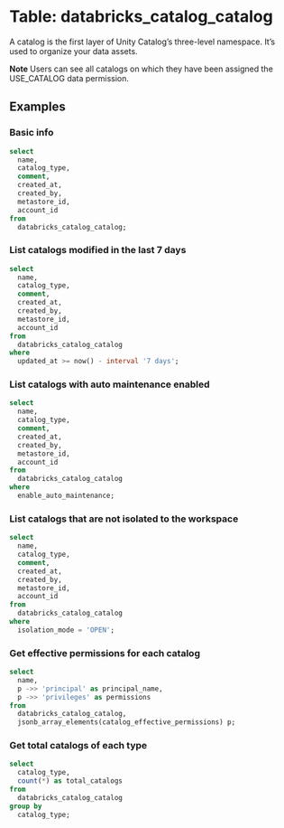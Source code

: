 # Table: databricks_catalog_catalog

A catalog is the first layer of Unity Catalog’s three-level namespace. It’s used to organize your data assets.

**Note** Users can see all catalogs on which they have been assigned the USE_CATALOG data permission.

## Examples

### Basic info

```sql
select
  name,
  catalog_type,
  comment,
  created_at,
  created_by,
  metastore_id,
  account_id
from
  databricks_catalog_catalog;
```

### List catalogs modified in the last 7 days

```sql
select
  name,
  catalog_type,
  comment,
  created_at,
  created_by,
  metastore_id,
  account_id
from
  databricks_catalog_catalog
where
  updated_at >= now() - interval '7 days';
```

### List catalogs with auto maintenance enabled

```sql
select
  name,
  catalog_type,
  comment,
  created_at,
  created_by,
  metastore_id,
  account_id
from
  databricks_catalog_catalog
where
  enable_auto_maintenance;
```

### List catalogs that are not isolated to the workspace

```sql
select
  name,
  catalog_type,
  comment,
  created_at,
  created_by,
  metastore_id,
  account_id
from
  databricks_catalog_catalog
where
  isolation_mode = 'OPEN';
```

### Get effective permissions for each catalog

```sql
select
  name,
  p ->> 'principal' as principal_name,
  p ->> 'privileges' as permissions
from
  databricks_catalog_catalog,
  jsonb_array_elements(catalog_effective_permissions) p;
```

### Get total catalogs of each type

```sql
select
  catalog_type,
  count(*) as total_catalogs
from
  databricks_catalog_catalog
group by
  catalog_type;
```